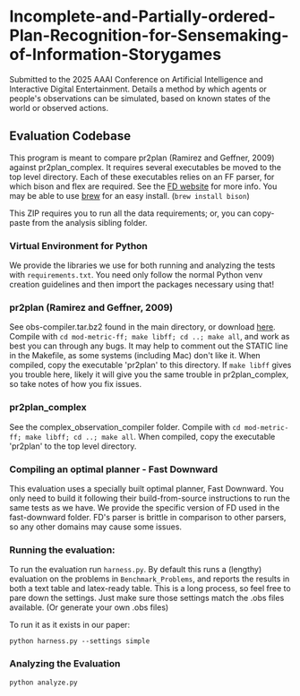 # Incomplete-and-Partially-ordered-Plan-Recognition-for-Sensemaking-of-Information-Storygames
Submitted to the 2025 AAAI Conference on Artificial Intelligence and Interactive Digital Entertainment. Details a method by which agents or people's observations can be simulated, based on known states of the world or observed actions.

## Evaluation Codebase

This program is meant to compare pr2plan (Ramirez and Geffner, 2009) against pr2plan_complex. It requires several executables be moved to the top level directory. Each of these executables relies on an FF parser, for which bison and flex are required. See the [FD website](https://www.fast-downward.org/latest/documentation/) for more info. You may be able to use [brew](https://brew.sh) for an easy install. (`brew install bison`)

This ZIP requires you to run all the data requirements; or, you can copy-paste from the analysis sibling folder.


### Virtual Environment for Python

We provide the libraries we use for both running and analyzing the tests with `requirements.txt`. You need only follow the normal Python venv creation guidelines and then import the packages necessary using that!

### pr2plan (Ramirez and Geffner, 2009)
See obs-compiler.tar.bz2 found in the main directory, or download [here](https://sites.google.com/site/prasplanning/file-cabinet). Compile with `cd mod-metric-ff; make libff; cd ..; make all`, and work as best you can through any bugs. It may help to comment out the STATIC line in the Makefile, as some systems (including Mac) don't like it. When compiled, copy the executable 'pr2plan' to this directory. If `make libff` gives you trouble here, likely it will give you the same trouble in pr2plan_complex, so take notes of how you fix issues.

### pr2plan_complex
See the complex_observation_compiler folder. Compile with `cd mod-metric-ff; make libff; cd ..; make all`. When compiled, copy the executable 'pr2plan' to the top level directory.

### Compiling an optimal planner - Fast Downward
This evaluation uses a specially built optimal planner, Fast Downward. You only need to build it following their build-from-source instructions to run the same tests as we have. We provide the specific version of FD used in the fast-downward folder. FD's parser is brittle in comparison to other parsers, so any other domains may cause some issues. 

### Running the evaluation:
To run the evaluation run `harness.py`. By default this runs a (lengthy) evaluation on the problems in `Benchmark_Problems`, and reports the results in both a text table and latex-ready table. This is a long process, so feel free to pare down the settings. Just make sure those settings match the .obs files available. (Or generate your own .obs files)

To run it as it exists in our paper:

```
python harness.py --settings simple
```

### Analyzing the Evaluation

```
python analyze.py
```